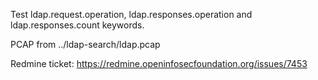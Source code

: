 Test ldap.request.operation, ldap.responses.operation and ldap.responses.count keywords.

PCAP from ../ldap-search/ldap.pcap

Redmine ticket: https://redmine.openinfosecfoundation.org/issues/7453